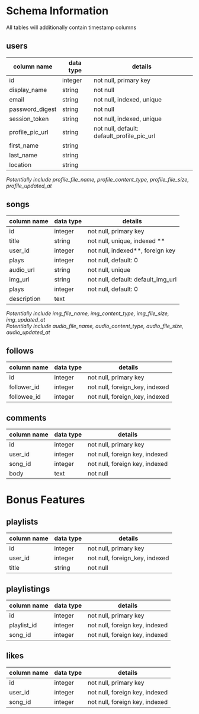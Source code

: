 # Schema Information

All tables will additionally contain timestamp columns

## users
column name     | data type | details
----------------|-----------|-----------------------
id              | integer   | not null, primary key
display_name    | string    | not null
email           | string    | not null, indexed, unique
password_digest | string    | not null
session_token   | string    | not null, indexed, unique
profile_pic_url | string    | not null, default: default_profile_pic_url
first_name      | string    |
last_name       | string    |
location        | string    |

*Potentially include profile_file_name, profile_content_type, profile_file_size, profile_updated_at*

## songs
column name     | data type | details
----------------|-----------|-----------------------
id              | integer   | not null, primary key
title           | string    | not null, unique, indexed **
user_id         | integer   | not null, indexed**, foreign key
plays           | integer   | not null, default: 0
audio_url       | string    | not null, unique
img_url         | string    | not null, default: default_img_url
plays           | integer   | not null, default: 0
description     | text      |

*Potentially include img_file_name, img_content_type, img_file_size, img_updated_at*  
*Potentially include audio_file_name, audio_content_type, audio_file_size, audio_updated_at*

## follows
column name     | data type | details
----------------|-----------|-----------------------
id              | integer   | not null, primary key
follower_id     | integer   | not null, foreign_key, indexed
followee_id     | integer   | not null, foreign_key, indexed


## comments
column name     | data type | details
----------------|-----------|-----------------------
id              | integer   | not null, primary key
user_id         | integer   | not null, foreign key, indexed
song_id         | integer   | not null, foreign key, indexed
body            | text      | not null

# Bonus Features

## playlists
column name     | data type | details
----------------|-----------|-----------------------
id              | integer   | not null, primary key
user_id         | integer   | not null, foreign_key, indexed
title           | string    | not null

## playlistings
column name     | data type | details
----------------|-----------|-----------------------
id              | integer   | not null, primary key
playlist_id     | integer   | not null, foreign key, indexed
song_id         | integer   | not null, foreign key, indexed


## likes
column name     | data type | details
----------------|-----------|-----------------------
id              | integer   | not null, primary key
user_id         | integer   | not null, foreign key, indexed
song_id         | integer   | not null, foreign key, indexed
